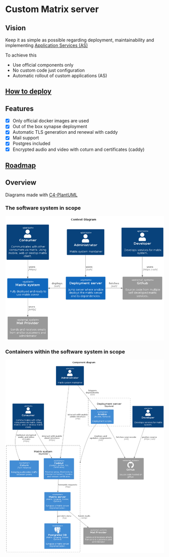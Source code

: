 # Custom Matrix server

## Vision

Keep it as simple as possible regarding deployment, maintainability and implementing [Application Services (AS)](https://matrix.org/docs/guides/application-services)

To achieve this
  - Use official components only
  - No custom code just configuration
  - Automatic rollout of custom applications (AS)

## [How to deploy](./deployment/README.md)

## Features

- [X] Only official docker images are used
- [X] Out of the box synapse deployment
- [X] Automatic TLS generation and renewal with caddy
- [X] Mail support
- [X] Postgres included
- [X] Encrypted audio and video with coturn and certificates (caddy)

## [Roadmap](https://github.com/Trenrod/matrixserver/projects?query=is%3Aopen)

## Overview

Diagrams made with [C4-PlantUML](https://github.com/plantuml-stdlib/C4-PlantUML) 

### The software system in scope
![context_overview](doc/images/context_diagram.png "Component overview")

###  Containers within the software system in scope
![component_diagram](doc/images/component_diagram.png "Component overview")
